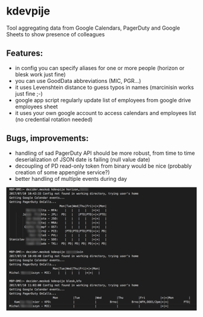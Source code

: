 # kdevpije
Tool aggregating data from Google Calendars, PagerDuty and Google Sheets to show presence of colleagues

## Features:
* in config you can specify aliases for one or more people (horizon or blesk work just fine)
* you can use GoodData abbreviations (MIC, PGR...)
* it uses Levenshtein distance to guess typos in names (marcinisin works just fine ;-)
* google app script regularly update list of employees from google drive employees sheet
* it uses your own google account to access calendars and employees list (no credential rotation needed)

## Bugs, improvements:
* handling of sad PagerDuty API should be more robust, from time to time deserialization of JSON date is failing (null value date)
* decoupling of PD read-only token from binary would be nice (probably creation of some appengine service?)
* better handling of multiple events during day

![Image of example](https://github.com/DeziderMesko/kdevpije/blob/master/kdevpije.png)

